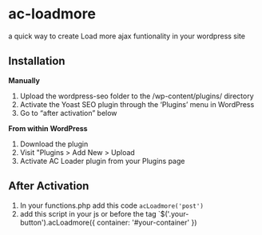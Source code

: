 # ac-loadmore
a quick way to create Load more ajax funtionality in your wordpress site

## Installation
**Manually**
1. Upload the wordpress-seo folder to the /wp-content/plugins/ directory
2. Activate the Yoast SEO plugin through the ‘Plugins’ menu in WordPress
3. Go to “after activation” below

**From within WordPress**
1. Download the plugin
2. Visit "Plugins > Add New > Upload
3. Activate AC Loader plugin from your Plugins page

## After Activation
1. In your functions.php add this code `acLoadmore('post')`
2. add this script in your js or before the </body> tag
`$('.your-button').acLoadmore({ container: '#your-container' })
